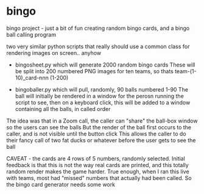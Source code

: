 # bingo
bingo project - just a bit of fun creating random bingo cards, and a bingo ball calling program

two very similar python scripts that really should use a common class for rendering images on screen.. anyhow

* bingosheet.py which will generate 2000 random bingo cards
These will be split into 200 numbered PNG images for ten teams, so thats team-(1-10)_card-nnn (1-200)

* bingoballer.py which will pull, randomly, 90 balls numbered 1-90
The ball will initially be rendered in a window for the perosn running the script to see, 
then on a keyboard click, this will be added to a window containing all the balls, in called order

The idea was that in a Zoom call, the caller can "share" the ball-box window so the users can see the balls
But the render of the ball first occurs to the caller, and is not visible until the button click
This allows the caller to do their fancy call of two fat ducks or whatever before the user gets to see the ball

CAVEAT - the cards are 4 rows of 5 numbers, randomly selected. Initial feedback is that this is not the way real
cards are printed, and this totally random render makes the game harder.  True enough, when I ran this live 
with teams, most had "missed" numbers that actually had been called.  So the bingo card generator needs some work
